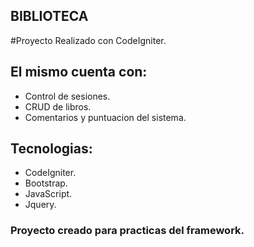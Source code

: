 ## BIBLIOTECA
#Proyecto Realizado con CodeIgniter.
## El mismo cuenta con:
 - Control de sesiones.
 - CRUD de libros.
 - Comentarios y puntuacion del sistema.
## Tecnologias:
 - CodeIgniter.
 - Bootstrap.
 - JavaScript.
 - Jquery.
 
### Proyecto creado para practicas del framework.
